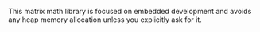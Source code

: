 This matrix math library is focused on embedded development and avoids any heap memory allocation unless you explicitly ask for it.

